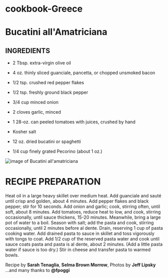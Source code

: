 # cookbook-Greece

# Bucatini all'Amatriciana

## INGREDIENTS

* 2 Tbsp. extra-virgin olive oil

* 4 oz. thinly sliced guanciale, pancetta, or chopped unsmoked bacon

* 1/2 tsp. crushed red pepper flakes

* 1/2 tsp. freshly ground black pepper

* 3/4 cup minced onion

* 2 cloves garlic, minced

* 1 28-oz. can peeled tomatoes with juices, crushed by hand

* Kosher salt

* 12 oz. dried bucatini or spaghetti

* 1/4 cup finely grated Pecorino (about 1 oz.)

![image of Bucatini all'amatriciana](https://assets.bonappetit.com/photos/57afff221b33404414976058/16:9/w_2560,c_limit/bucatini-all-amatriciana.jpg])


# RECIPE PREPARATION

Heat oil in a large heavy skillet over medium heat. Add guanciale and sauté until crisp and golden, about 4 minutes. Add pepper flakes and black pepper; stir for 10 seconds. Add onion and garlic; cook, stirring often, until soft, about 8 minutes. Add tomatoes, reduce heat to low, and cook, stirring occasionally, until sauce thickens, 15-20 minutes.
Meanwhile, bring a large pot of water to a boil. Season with salt; add the pasta and cook, stirring occasionally, until 2 minutes before al dente. Drain, reserving 1 cup of pasta cooking water.
Add drained pasta to sauce in skillet and toss vigorously with tongs to coat. Add 1/2 cup of the reserved pasta water and cook until sauce coats pasta and pasta is al dente, about 2 minutes. (Add a little pasta water if sauce is too dry.) Stir in cheese and transfer pasta to warmed bowls.

Recipe by **Sarah Tenaglia**, **Selma Brown Morrow**, Photos by **Jeff Lipsky**
...and many thanks to **@fpoggi**

